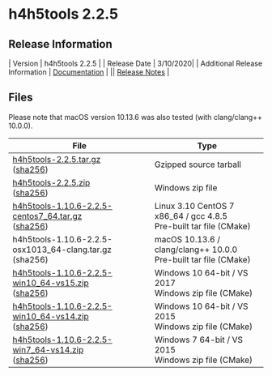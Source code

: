 # h4h5tools 2.2.5

## Release Information

| Version | h4h5tools 2.2.5 |
| Release Date | 3/10/2020|
| Additional Release Information | [Documentation](/documentation/) |
|| [Release Notes](https://hdf-wordpress-1.s3.amazonaws.com/wp-content/uploads/manual/H4H5TOOLS/H4H5TOOLS-2.2.5/src/h4h5tools-2.2.5-RELEASE.txt) | 

## Files 

Please note that macOS version 10.13.6 was also tested (with clang/clang++ 10.0.0).

| File | Type | 
| ---- | ---- | 
| [h4h5tools-2.2.5.tar.gz](https://hdf-wordpress-1.s3.amazonaws.com/wp-content/uploads/manual/H4H5TOOLS/H4H5TOOLS-2.2.5/src/h4h5tools-2.2.5.tar.gz) <br>([sha256](https://hdf-wordpress-1.s3.amazonaws.com/wp-content/uploads/manual/H4H5TOOLS/H4H5TOOLS-2.2.5/src/h4h5tools-2.2.5-src.sha256)) | Gzipped source tarball |
| [h4h5tools-2.2.5.zip](https://hdf-wordpress-1.s3.amazonaws.com/wp-content/uploads/manual/H4H5TOOLS/H4H5TOOLS-2.2.5/src/h4h5tools-2.2.5.zip) <br>([sha256](https://hdf-wordpress-1.s3.amazonaws.com/wp-content/uploads/manual/H4H5TOOLS/H4H5TOOLS-2.2.5/src/h4h5tools-2.2.5-src.sha256)) | Windows zip file | 
| [h4h5tools-1.10.6-2.2.5-centos7_64.tar.gz](https://hdf-wordpress-1.s3.amazonaws.com/wp-content/uploads/manual/H4H5TOOLS/H4H5TOOLS-2.2.5/bin/h4h5tools-1.10.6-2.2.5-centos7_64.tar.gz)<br>([sha256](https://hdf-wordpress-1.s3.amazonaws.com/wp-content/uploads/manual/H4H5TOOLS/H4H5TOOLS-2.2.5/bin/h4h5tools-1.10.6-2.2.5-centos7_64.tar.gz.sha256)) | Linux 3.10 CentOS 7 x86_64 / gcc 4.8.5 <br> Pre-built tar file (CMake) | 
| h4h5tools-1.10.6-2.2.5-osx1013_64-clang.tar.gz <br>(sha256) | macOS 10.13.6 / clang/clang++ 10.0.0 <br> Pre-built tar file (CMake) |
| [h4h5tools-1.10.6-2.2.5-win10_64-vs15.zip](https://hdf-wordpress-1.s3.amazonaws.com/wp-content/uploads/manual/H4H5TOOLS/H4H5TOOLS-2.2.5/bin/h4h5tools-1.10.6-2.2.5-win10_64-vs15.zip)<br>([sha256](https://hdf-wordpress-1.s3.amazonaws.com/wp-content/uploads/manual/H4H5TOOLS/H4H5TOOLS-2.2.5/bin/h4h5tools-1.10.6-2.2.5-win10_64-vs15.zip.sha256)) | Windows 10 64-bit / VS 2017 <br>Windows zip file (CMake) |
| [h4h5tools-1.10.6-2.2.5-win10_64-vs14.zip](https://hdf-wordpress-1.s3.amazonaws.com/wp-content/uploads/manual/H4H5TOOLS/H4H5TOOLS-2.2.5/bin/h4h5tools-1.10.6-2.2.5-win10_64-vs14.zip)<br>([sha256](https://hdf-wordpress-1.s3.amazonaws.com/wp-content/uploads/manual/H4H5TOOLS/H4H5TOOLS-2.2.5/bin/h4h5tools-1.10.6-2.2.5-win10_64-vs14.zip.sha256)) | Windows 10 64-bit / VS 2015 <br>Windows zip file (CMake) | 
| [h4h5tools-1.10.6-2.2.5-win7_64-vs14.zip](https://hdf-wordpress-1.s3.amazonaws.com/wp-content/uploads/manual/H4H5TOOLS/H4H5TOOLS-2.2.5/bin/h4h5tools-1.10.6-2.2.5-win7_64-vs14.zip)<br>([sha256](https://hdf-wordpress-1.s3.amazonaws.com/wp-content/uploads/manual/H4H5TOOLS/H4H5TOOLS-2.2.5/bin/h4h5tools-1.10.6-2.2.5-win7_64-vs14.zip.sha256)) | Windows 7 64-bit / VS 2015 <br> Windows zip file (CMake) |
